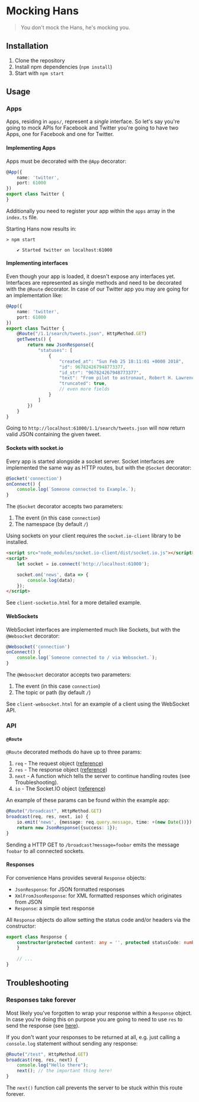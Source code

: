 # Mocking Hans

> You don't mock the Hans, he's mocking you.

## Installation

1. Clone the repository
2. Install npm dependencies (`npm install`)
3. Start with `npm start`

## Usage

### Apps

Apps, residing in `apps/`, represent a *single* interface. So let's say
you're going to mock APIs for Facebook and Twitter you're going to have two Apps, one 
for Facebook and one for Twitter.

#### Implementing Apps

Apps must be decorated with the `@App` decorator:

```typescript
@App({
    name: 'twitter',
    port: 61000
})
export class Twitter {
}
```

Additionally you need to register your app within the `apps` array in the `index.ts` file.

Starting Hans now results in:

```
> npm start

    ✔ Started twitter on localhost:61000
```

#### Implementing interfaces

Even though your app is loaded, it doesn't expose any interfaces yet. Interfaces are 
represented as single methods and need to be decorated with the `@Route` decorator. In 
case of our Twitter app you may are going for an implementation like:

```typescript
@App({
    name: 'twitter',
    port: 61000
})
export class Twitter {
    @Route("/1.1/search/tweets.json", HttpMethod.GET)
    getTweets() {
        return new JsonResponse({
            "statuses": [
                {
                    "created_at": "Sun Feb 25 18:11:01 +0000 2018",
                    "id": 967824267948773377,
                    "id_str": "967824267948773377",
                    "text": "From pilot to astronaut, Robert H. Lawrence was the first African-American to be selected as an astronaut by any na… https://t.co/FjPEWnh804",
                    "truncated": true,
                    // even more fields
                }
            ]
        })
    }
}
```

Going to `http://localhost:61000/1.1/search/tweets.json` will now return valid JSON containing
the given tweet.

#### Sockets with socket.io

Every app is started alongside a socket server. Socket interfaces are implemented the same way 
as HTTP routes, but with the `@Socket` decorator:

```typescript
@Socket('connection')
onConnect() {
    console.log(`Someone connected to Example.`);
}
```

The `@Socket` decorator accepts two parameters:

1. The event (in this case `connection`)
2. The namespace (by default `/`)

Using sockets on your client requires the `socket.io-client` library to be installed.

```html
<script src="node_modules/socket.io-client/dist/socket.io.js"></script>
<script>
    let socket = io.connect('http://localhost:61000');

    socket.on('news', data => {
        console.log(data);
    });
</script>
```

See `client-socketio.html` for a more detailed example.

#### WebSockets

WebSocket interfaces are implemented much like Sockets, but with the `@Websocket` decorator:

```typescript
@Websocket('connection')
onConnect() {
    console.log(`Someone connected to / via Websocket.`);
}
```

The `@Websocket` decorator accepts two parameters:

1. The event (in this case `connection`)
2. The topic or path (by default `/`)

See `client-websocket.html` for an example of a client using the WebSocket API.

### API

#### `@Route`

`@Route` decorated methods do have up to three params:

1. `req` - The request object ([reference](http://expressjs.com/de/api.html#req))
2. `res` - The response object ([reference](http://expressjs.com/de/api.html#res))
3. `next` - A function which tells the server to continue handling routes (see Troubleshooting).
4. `io` - The Socket.IO object ([reference](https://socket.io/docs/server-api/))

An example of these params can be found within the example app:

```typescript
@Route("/broadcast", HttpMethod.GET)
broadcast(req, res, next, io) {
    io.emit('news', {message: req.query.message, time: +(new Date())});
    return new JsonResponse({success: 1});
}
```

Sending a HTTP GET to `/broadcast?message=foobar` emits the message `foobar` to all connected sockets.

#### Responses

For convenience Hans provides several `Response` objects:

- `JsonResponse`: for JSON formatted responses
- `XmlFromJsonResponse`: for XML formatted responses which originates from JSON
- `Response`: a simple text response

All `Response` objects do allow setting the status code and/or headers via the constructor:

```typescript
export class Response {
    constructor(protected content: any = '', protected statusCode: number = 200, protected headers = []) {
    }
    
    // ...
}
```

## Troubleshooting 

### Responses take forever

Most likely you've forgotten to wrap your response within a `Response` object. In case you're doing this on purpose you 
are going to need to use `res` to send the response (see [here](http://expressjs.com/de/api.html#res)).

If you don't want your responses to be returned at all, e.g. just calling a `console.log` statement without sending any 
response:

```typescript
@Route("/test", HttpMethod.GET)
broadcast(req, res, next) {
    console.log("Hello there");
    next(); // the important thing here!
}
```

The `next()` function call prevents the server to be stuck within this route forever.
